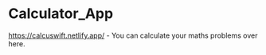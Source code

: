 # Calculator_App

https://calcuswift.netlify.app/ - You can calculate your maths problems over here.
